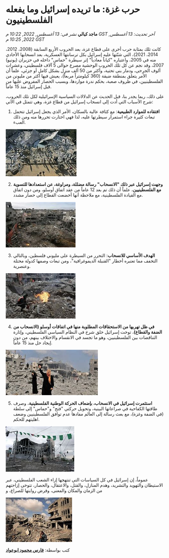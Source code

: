 # حرب غزة: ما تريده إسرائيل وما يفعله الفلسطينيون

**ماجد كيالي**
*نشر في: 13 أغسطس, 2022, 10:22 م GST*
*آخر تحديث: 13 أغسطس, 2022, 10:25 م GST*

كانت تلك بمثابة حرب أخرى على قطاع غزة، بعد الحروب الأربع السابقة (2008، 2012، 2014، 2021)، التي شنّتها عليه إسرائيل بكل ترسانتها العسكرية، بعد انسحابها الأحادي منه في 2005، واعتباره "كياناً معادياً" إثر سيطرة "حماس" داخله في حزيران (يونيو) 2007، وقد نجم عن كل تلك الحروب الوحشية مصرع حوالى 5 آلاف فلسطيني، وعشرات ألوف الجرحى، ودمار بنى تحتية، وأكثر من 50 ألف منزل بشكل كامل أو جزئي، علماً أن الأمر يتعلق بمنطقة ضيقة (360 كيلومتراً مربعاً)، يعيش فيها أكثر من مليونن من الفلسطينيين، في ظروف صعبة، بحكم ندرة مواردها، وبسبب الحصار المفروض عليها من قبل إسرائيل منذ 15 عاماً.

على ذلك، ربما يجدر بنا، قبل الحديث عن الدلالات السياسية الإسرائيلية لكل تلك الحروب، شرح الأسباب التي أدت إلى انسحاب إسرائيل من قطاع غزة، وهي تتمثل في الآتي:

1. **افتقاده للموارد الطبيعية**: مع كثافة عالية بالسكان، الأمر الذي يجعل إسرائيل تتحمل تبعات كثيرة جراء استمرار سيطرتها عليه، لذا فهي اختارت تحررها منه ومن ذلك العبء.

![Alt text](<WhatsApp Image 2023-10-21 at 5.58.07 PM.jpeg>)

2. **وجهت إسرائيل عبر ذلك "الانسحاب" رسالة مضللة، ومراوغة، عن استعدادها للتسوية مع الفلسطينيين**، علماً أن ذلك تم بعد 12 عاماً من عقد اتفاق أوسلو، ومن دون اتفاق مع القيادة الفلسطينية، مع ملاحظة أنها أخضعت القطاع إلى حصار مشدد.

![Alt text](<WhatsApp Image 2023-10-21 at 5.58.08 PM (1).jpeg>)

3. **الهدف الأساسي للانسحاب**: التحرر من السيطرة على مليوني فلسطين، وبالتالي التخفف مما تعتبره أخطار "القنبلة الديموغرافية"، ومن تبعات وصمها كدولة محتلة وعنصرية.

![Alt text](<WhatsApp Image 2023-10-21 at 5.58.08 PM (2).jpeg>)

4. **في ظل تهربها من الاستحقاقات المطلوبة منها في اتفاقات أوسلو (الانسحاب من الضفة والقطاع)**، توخت إسرائيل خلق شرخ في النظام السياسي الفلسطيني، وإثارة التناقضات بين الفلسطينيين، وهو ما تجسد في الانقسام والاختلاف بينهم، من دون إيجاد حل منذ 15 عاماً.

![Alt text](<WhatsApp Image 2023-10-21 at 5.58.08 PM (3).jpeg>)

5. **استثمرت إسرائيل في الانسحاب، بإضعاف الحركة الوطنية الفلسطينية**، وصرف طاقتها الكفاحية في صراعاتها البينية، وتحويل حركتي "فتح" و"حماس" إلى سلطة (في الضفة وغزة)، مع بعث رسالة إلى العالم مفادها عدم توافق الفلسطينيين وضعف اهليتهم للحكم.


![Alt text](<WhatsApp Image 2023-10-21 at 5.58.08 PM.jpeg>)

عموماً، إن إسرائيل في كل السياسات التي تنتهجها إزاء الشعب الفلسطيني، عبر الاستيطان والتهويد والتشريد، وهدم المنازل، والقتل، والاعتقال، والحصار، تتوخى إزاحتهم من الزمان والمكان والمعنى، وفرض روايتها للصراع، و


![Alt text](<WhatsApp Image 2023-10-21 at 5.58.09 PM (1).jpeg>)

كتب بواسطة: **[فارس محمود ابوعواد](Fars-Abu-Awad.md)**
